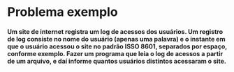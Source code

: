 # Problema exemplo
#### Um site de internet registra um log de acessos dos usuários. Um registro de log consiste no nome do usuário (apenas uma palavra) e o instante em que o usuário acessou o site no padrão ISSO 8601, separados por espaço, conforme exemplo. Fazer um programa que leia o log de acessos a partir de um arquivo, e daí informe quantos usuários distintos acessaram o site.
